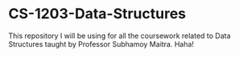# CS-1203-Data-Structures
This repository I will be using for all the coursework related to Data Structures taught by Professor Subhamoy Maitra. Haha!
